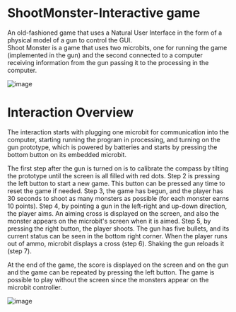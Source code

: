# ShootMonster-Interactive game
 An old-fashioned game that uses a Natural User Interface in the form of a physical model of a gun to control the GUI.   
 Shoot Monster is a game that uses two microbits, one for running the game (implemented in the gun) and the second connected to a computer receiving information from the gun passing it to the processing in the computer.

![image](https://user-images.githubusercontent.com/81230042/112174862-a87a5980-8bee-11eb-9e10-82716b0ed9a0.png)

# Interaction Overview
  The interaction starts with plugging one microbit for communication into the computer, starting running the program in processing, and turning on the gun prototype, which is powered by batteries and starts by pressing the bottom button on its embedded microbit.

  The first step after the gun is turned on is to calibrate the compass by tilting the prototype until the screen is all filled with red dots. Step 2 is pressing the left button to start a new game. This button can be pressed any time to reset the game if needed. Step 3, the game has begun, and the player has 30 seconds to shoot as many monsters as possible (for each monster earns 10 points). Step 4, by pointing a gun in the left-right and up-down direction, the player aims. An aiming cross is displayed on the screen, and also the monster appears on the microbit's screen when it is aimed. Step 5, by pressing the right button, the player shoots. The gun has five bullets, and its current status can be seen in the bottom right corner. When the player runs out of ammo, microbit displays a cross (step 6). Shaking the gun reloads it (step 7). 
  
  At the end of the game, the score is displayed on the screen and on the gun and the game can be repeated by pressing the left button. The game is possible to play without the screen since the monsters appear on the microbit controller.

![image](https://user-images.githubusercontent.com/81230042/119335903-db8ba880-bc84-11eb-8594-b774412ec5fe.png)
